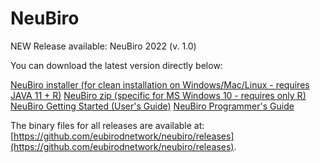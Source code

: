 # NeuBiro

NEW Release available: NeuBiro 2022 (v. 1.0)

You can download the latest version directly below:

 [NeuBiro installer (for clean installation on Windows/Mac/Linux - requires JAVA 11 + R)](https://github.com/eubirodnetwork/neubiro/releases/download/1.0/neubiro-installer-1.0.jar)
 [NeuBiro zip (specific for MS Windows 10 - requires only R)](https://github.com/eubirodnetwork/neubiro/releases/download/1.0/neubiro-1.0.zip)
 [NeuBiro Getting Started (User's Guide)](https://github.com/eubirodnetwork/neubiro/releases/download/1.0/gettingstarted.pdf)
 [NeuBiro Programmer's Guide](https://github.com/eubirodnetwork/neubiro/releases/download/1.0/programmersguide.pdf)

The binary files for all releases are available at: [https://github.com/eubirodnetwork/neubiro/releases](https://github.com/eubirodnetwork/neubiro/releases).
